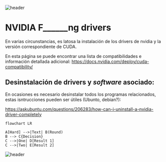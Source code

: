 
![header](/Tutoriales-IFC/assets/header.png)









# NVIDIA F______ng drivers

En varias circunstancias, es latosa la instalación de los drivers de nvidia y la versión
correspondiente de CUDA.

En esta página se puede encontrar una lista de compatibilidades e información detallada 
adicional:
https://docs.nvidia.com/deploy/cuda-compatibility/


## Desinstalación de drivers y *software* asociado:

En ocasiones es necesario desinstalar todos los programas relacionados, estas isntrucciones
pueden ser útiles (Ubunto, debian?):

https://askubuntu.com/questions/206283/how-can-i-uninstall-a-nvidia-driver-completely


```mermaid
flowchart LR

A[Hard] -->|Text| B(Round)
B --> C{Decision}
C -->|One| D[Result 1]
C -->|Two| E[Result 2]
```









![header](/Tutoriales-IFC/assets/header.png)

